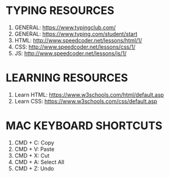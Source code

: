 # TYPING RESOURCES
1. GENERAL: https://www.typingclub.com/
2. GENERAL: https://www.typing.com/student/start
3. HTML: http://www.speedcoder.net/lessons/html/1/
4. CSS: http://www.speedcoder.net/lessons/css/1/
5. JS: http://www.speedcoder.net/lessons/js/1/

# LEARNING RESOURCES

1.  Learn HTML: https://www.w3schools.com/html/default.asp
2.  Learn CSS: https://www.w3schools.com/css/default.asp

# MAC KEYBOARD SHORTCUTS

1.  CMD + C: Copy
2.  CMD + V: Paste
3.  CMD + X: Cut
4.  CMD + A: Select All
5.  CMD + Z: Undo